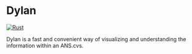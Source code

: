 
# Dylan
[![Rust](https://github.com/JoelMon/dylan/actions/workflows/rust.yml/badge.svg?branch=main)](https://github.com/JoelMon/dylan/actions/workflows/rust.yml)

Dylan is a fast and convenient way of visualizing and 
understanding the information within an ANS.cvs.